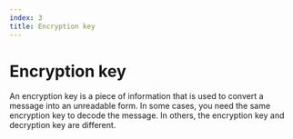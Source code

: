 ```yaml
---
index: 3
title: Encryption key
---
```

# Encryption key

An encryption key is a piece of information that is used to convert a message into an unreadable form. In some cases, you need the same encryption key to decode the message. In others, the encryption key and decryption key are different.
